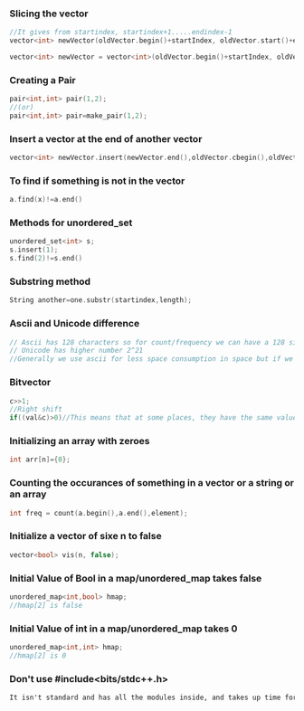 ### Slicing the vector
```cpp
//It gives from startindex, startindex+1.....endindex-1
vector<int> newVector(oldVector.begin()+startIndex, oldVector.start()+endIndex);
```

```cpp
vector<int> newVector = vector<int>(oldVector.begin()+startIndex, oldVector.begin()+endIndex);
```

### Creating a Pair
```cpp
pair<int,int> pair(1,2);
//(or)
pair<int,int> pair=make_pair(1,2); 
```

### Insert a vector at the end of another vector
```cpp
vector<int> newVector.insert(newVector.end(),oldVector.cbegin(),oldVector.cend());
```

### To find if something is not in the vector
```cpp
a.find(x)!=a.end()
```

### Methods for unordered_set
```cpp
unordered_set<int> s;
s.insert(1);
s.find(2)!=s.end()
```

### Substring method
```cpp
String another=one.substr(startindex,length);
```

### Ascii and Unicode difference
```cpp
// Ascii has 128 characters so for count/frequency we can have a 128 size integer array
// Unicode has higher number 2^21
//Generally we use ascii for less space consumption in space but if we want to encode higher number of letters we will have to go for the UNICODE
```

### Bitvector
```cpp
c>>1;
//Right shift
if((val&c)>0)//This means that at some places, they have the same value,1
```

### Initializing an array with zeroes
```cpp
int arr[n]={0};
```

### Counting the occurances of something in a vector or a string or an array
```cpp
int freq = count(a.begin(),a.end(),element);
```

### Initialize a vector of sixe n to false
```cpp
vector<bool> vis(n, false);
```

### Initial Value of Bool in a map/unordered_map takes false
```cpp
unordered_map<int,bool> hmap;
//hmap[2] is false
```


### Initial Value of int in a map/unordered_map takes 0
```cpp
unordered_map<int,int> hmap;
//hmap[2] is 0
```

### Don't use #include<bits/stdc++.h>
```md
It isn't standard and has all the modules inside, and takes up time for compilation
```